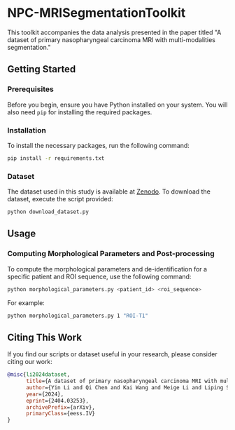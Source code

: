 # NPC-MRISegmentationToolkit

This toolkit accompanies the data analysis presented in the paper titled "A dataset of primary nasopharyngeal carcinoma MRI with multi-modalities segmentation."

## Getting Started

### Prerequisites

Before you begin, ensure you have Python installed on your system. You will also need `pip` for installing the required packages.

### Installation

To install the necessary packages, run the following command:

```bash
pip install -r requirements.txt
```

### Dataset

The dataset used in this study is available at [Zenodo](https://zenodo.org/records/10900202). To download the dataset, execute the script provided:

```bash
python download_dataset.py
```
## Usage

### Computing Morphological Parameters and Post-processing

To compute the morphological parameters and de-identification for a specific patient and ROI sequence, use the following command:

```bash
python morphological_parameters.py <patient_id> <roi_sequence>
```

For example:

```bash
python morphological_parameters.py 1 "ROI-T1"
```
## Citing This Work

If you find our scripts or dataset useful in your research, please consider citing our work:

```bibtex
@misc{li2024dataset,
      title={A dataset of primary nasopharyngeal carcinoma MRI with multi-modalities segmentation},
      author={Yin Li and Qi Chen and Kai Wang and Meige Li and Liping Si and Yingwei Guo and Yu Xiong and Qixing Wang and Yang Qin and Ling Xu and Patrick van der Smagt and Jun Tang and Nutan Chen},
      year={2024},
      eprint={2404.03253},
      archivePrefix={arXiv},
      primaryClass={eess.IV}
}
```
